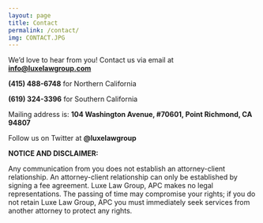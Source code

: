 ```yaml
---
layout: page
title: Contact
permalink: /contact/
img: CONTACT.JPG
---
```


We’d love to hear from you!  Contact us via email at **info@luxelawgroup.com**

**(415) 488-6748** for Northern California

**(619) 324-3396** for Southern California

Mailing address is: **104 Washington Avenue, #70601, Point Richmond, CA 94807**

Follow us on Twitter at **@luxelawgroup**

**NOTICE AND DISCLAIMER:**

Any communication from you does not establish an attorney-client relationship.  An attorney-client relationship can only be established by signing a fee agreement.  Luxe Law Group, APC makes no legal representations. The passing of time may compromise your rights; if you do not retain Luxe Law Group, APC you must immediately seek services from another attorney to protect any rights.
